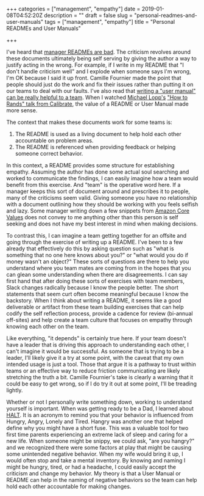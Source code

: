 +++
categories = ["management", "empathy"]
date = 2019-01-08T04:52:20Z
description = ""
draft = false
slug = "personal-readmes-and-user-manuals"
tags = ["management", "empathy"]
title = "Personal READMEs and User Manuals"

+++


I've heard that [manager READMEs are bad](https://medium.com/@skamille/i-hate-manager-readmes-20a0dd9a70d0). The criticism revolves around these documents ultimately being self serving by giving the author a way to justify acting in the wrong. For example, if I write in my README that "I don't handle criticism well" and I explode when someone says I'm wrong, I'm OK because I said it up front. Camille Fournier made the point that people should just do the work and fix their issues rather than putting it on our teams to deal with our faults. I've also read that [writing a "user manual" can be really helpful to a team](https://qz.com/1046131/writing-a-user-manual-at-work-makes-teams-less-anxious-and-more-productive/). When I watched [Michael Lopp's](https://randsinrepose.com)  ["How to Rands" talk from Calibrate](https://youtu.be/m-2BFuYUjmY), the value of a README or User Manual made more sense.

The context that makes these documents work for some teams is:

1. The README is used as a living document to help hold each other accountable on problem areas.
2. The README is referenced when providing feedback or helping someone correct behavior.

In this context, a README provides some structure for establishing empathy. Assuming the author has done some actual soul searching and worked to communicate the findings, I can easily imagine how a team would benefit from this exercise. And "team" is the operative word here. If a manager keeps this sort of document around and prescribes it to people, many of the criticisms seem valid. Giving someone you have no relationship with a document outlining how they should be working with you feels selfish and lazy. Some manager writing down a few snippets from [Amazon Core Values](https://www.amazon.jobs/en/principles) does not convey to me anything other than this person is self seeking and does not have my best interest in mind when making decisions.

To contrast this, I can imagine a team getting together for an offsite and going through the exercise of writing up a README. I've been to a few already that effectively do this by asking question such as "what is something that no one here knows about you?" or "what would you do if money wasn't an object?" These sorts of questions are there to help you understand where you team mates are coming from in the hopes that you can glean some understanding when there are disagreements. I can say first hand that after doing these sorts of exercises with team members, Slack changes radically because I know the people better. The short statements that seem curt often become meaningful because I know the backstory. When I think about writing a README, it seems like a good deliverable or artifact from these team building exercises that can help codify the self reflection process, provide a cadence for review (bi-annual off-sites) and help create a team culture that focuses on empathy through knowing each other on the team.

Like everything, "it depends" is certainly true here. If your team doesn't have a leader that is driving this approach to understanding each other, I can't imagine it would be successful. As someone that is trying to be a leader, I'll likely give it a try at some point, with the caveat that my own intended usage is just a tool. Those that argue it is a pathway to trust within teams or an effective way to reduce friction communicating are likely stretching the truth a bit. Camille Fournier's take is clearly a warning that it could be easy to get wrong, so if I do try it out at some point, I'll be treading lightly.

Whether or not I personally write something down, working to understand yourself is important. When was getting ready to be a Dad, I learned about [HALT](https://bradfordhealth.com/halt-hunger-anger-loneliness-tiredness/). It is an acronym to remind you that your behavior is influenced from Hungry, Angry, Lonely and Tired. Hangry was another one that helped define why you might have a short fuse. This was a valuable tool for two first time parents experiencing an extreme lack of sleep and caring for a new life. When someone might be snippy, we could ask, "are you hangry?" and we recognized there were some factors at play that might be causing some unintended negative behavior. When my wife would bring it up, I would often stop and take a mental inventory. By knowing and naming I might be hungry, tired, or had a headache, I could easily accept the criticism and change my behavior. My theory is that a User Manual or README can help in the naming of negative behaviors so the team can help hold each other accountable for making changes.

